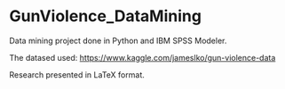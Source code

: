# GunViolence_DataMining

Data mining project done in Python and IBM SPSS Modeler.

The datased used: https://www.kaggle.com/jameslko/gun-violence-data

Research presented in LaTeX format.
